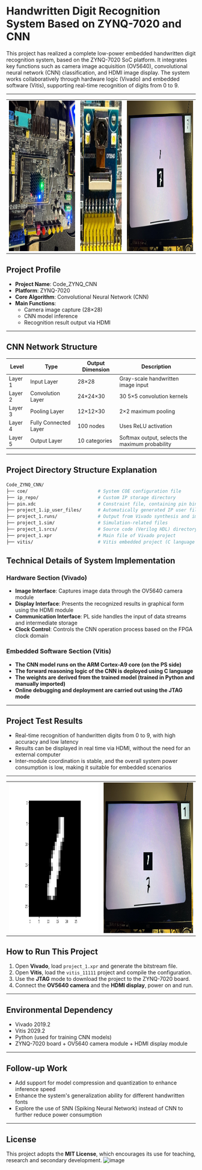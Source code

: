# Handwritten Digit Recognition System Based on ZYNQ-7020 and CNN

This project has realized a complete low-power embedded handwritten digit recognition system, based on the ZYNQ-7020 SoC platform. It integrates key functions such as camera image acquisition (OV5640), convolutional neural network (CNN) classification, and HDMI image display. The system works collaboratively through hardware logic (Vivado) and embedded software (Vitis), supporting real-time recognition of digits from 0 to 9.

---

<table>
  <tr>
    <td>
      <img src="images/ZYNQ_board.png" alt="图1" width="400" height="400">
    </td>
    <td>
      <img src="images/OV5640.png" alt="图2" width="250" height="400">
    </td>
    <td>
      <img src="images/HDMI_7.png" alt="图2" width="400" height="400">
    </td>
  </tr>
</table>

## Project Profile
- **Project Name**: Code_ZYNQ_CNN
- **Platform**: ZYNQ-7020
- **Core Algorithm**: Convolutional Neural Network (CNN)
- **Main Functions**:
  - Camera image capture (28×28)
  - CNN model inference
  - Recognition result output via HDMI

---

## CNN Network Structure 
| Level         | Type           | Output Dimension | Description                   |
|--------------|-------------  |---------------- |------------------------------|
| Layer 1       | Input Layer    | 28×28          | Gray-scale handwritten image input |
| Layer 2      | Convolution Layer | 24×24×30     | 30 5×5 convolution kernels        |
| Layer 3      | Pooling Layer   | 12×12×30       | 2×2 maximum pooling           |
| Layer 4      | Fully Connected Layer | 100 nodes    | Uses ReLU activation           |
| Layer 5      | Output Layer   | 10 categories  | Softmax output, selects the maximum probability | 

---

## Project Directory Structure Explanation 
```bash
Code_ZYNQ_CNN/
├── coe/                          # System COE configuration file
├── ip_repo/                      # Custom IP storage directory
├── pin.xdc                       # Constraint file, containing pin binding information
├── project_1.ip_user_files/      # Automatically generated IP user files by Vivado
├── project_1.runs/               # Output from Vivado synthesis and implementation
├── project_1.sim/                # Simulation-related files
├── project_1.srcs/               # Source code (Verilog HDL) directory
├── project_1.xpr                 # Main file of Vivado project
├── vitis/                        # Vitis embedded project (C language for CNN)
```

## Technical Details of System Implementation 

### Hardware Section (Vivado) 
- **Image Interface**: Captures image data through the OV5640 camera module  
- **Display Interface**: Presents the recognized results in graphical form using the HDMI module  
- **Communication Interface**: PL side handles the input of data streams and intermediate storage  
- **Clock Control**: Controls the CNN operation process based on the FPGA clock domain 

### Embedded Software Section (Vitis) 
- **The CNN model runs on the ARM Cortex-A9 core (on the PS side)**  
- **The forward reasoning logic of the CNN is deployed using C language**  
- **The weights are derived from the trained model (trained in Python and manually imported)**  
- **Online debugging and deployment are carried out using the JTAG mode** 

---

## Project Test Results 
- Real-time recognition of handwritten digits from 0 to 9, with high accuracy and low latency  
- Results can be displayed in real time via HDMI, without the need for an external computer  
- Inter-module coordination is stable, and the overall system power consumption is low, making it suitable for embedded scenarios

---

<table>
  <tr>
    <td>
      <img src="images/myplot_1.png" alt="图1" width="500" height="400">
    </td>
    <td>
      <img src="images/HDMI_1.png" alt="图2" width="500" height="400">
    </td>
  </tr>
</table>

## How to Run This Project 
1. Open **Vivado**, load `project_1.xpr` and generate the bitstream file.
2. Open **Vitis**, load the `vitis_11111` project and compile the configuration.
3. Use the **JTAG** mode to download the project to the ZYNQ-7020 board.
4. Connect the **OV5640 camera** and the **HDMI display**, power on and run. 
---

## Environmental Dependency 
- Vivado 2019.2 
- Vitis 2029.2
- Python (used for training CNN models)  
- ZYNQ-7020 board + OV5640 camera module + HDMI display module 
---

## Follow-up Work 
- Add support for model compression and quantization to enhance inference speed  
- Enhance the system's generalization ability for different handwritten fonts  
- Explore the use of SNN (Spiking Neural Network) instead of CNN to further reduce power consumption 
---

##  License

This project adopts the **MIT License**, which encourages its use for teaching, research and secondary development.
![image](https://github.com/user-attachments/assets/99c1523f-8145-4fc2-8313-4c69bb8cf247)

